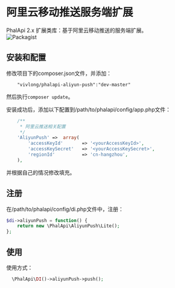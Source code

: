 # 阿里云移动推送服务端扩展
PhalApi 2.x 扩展类库：基于阿里云移动推送的服务端扩展。  
![Packagist](https://img.shields.io/packagist/dt/vivlong/phalapi-aliyun-push)  

## 安装和配置
修改项目下的composer.json文件，并添加：  
```
    "vivlong/phalapi-aliyun-push":"dev-master"
```
然后执行```composer update```。  

安装成功后，添加以下配置到/path/to/phalapi/config/app.php文件：  
```php
    /**
     * 阿里云推送相关配置
     */
    'AliyunPush' =>  array(
        'accessKeyId'       => '<yourAccessKeyId>',
        'accessKeySecret'   => '<yourAccessKeySecret>',
        'regionId'          => 'cn-hangzhou',
    ),
```
并根据自己的情况修改填充。  

## 注册
在/path/to/phalapi/config/di.php文件中，注册：  
```php
$di->aliyunPush = function() {
    return new \PhalApi\AliyunPush\Lite();
};
```

## 使用
使用方式：
```php
  \PhalApi\DI()->aliyunPush->push();
```  

